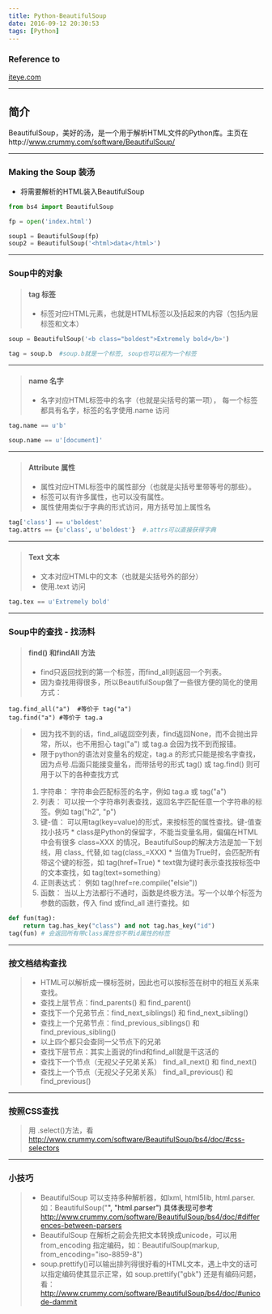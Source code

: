 ```yaml
---
title: Python-BeautifulSoup
date: 2016-09-12 20:30:53
tags: [Python]
---
```


### Reference to
[iteye.com](http://cndenis.iteye.com/blog/1746706)

<!-- more -->
---
## 简介
BeautifulSoup，美好的汤，是一个用于解析HTML文件的Python库。主页在http://www.crummy.com/software/BeautifulSoup/ 

---
### Making the Soup 装汤
* 将需要解析的HTML装入BeautifulSoup
```python
from bs4 import BeautifulSoup

fp = open('index.html')

soup1 = BeautifulSoup(fp)
soup2 = BeautifulSoup('<html>data</html>')
```
---
### Soup中的对象
> #### tag 标签 
> * 标签对应HTML元素，也就是HTML标签以及括起来的内容（包括内层标签和文本）
```python
soup = BeautifulSoup('<b class="boldest">Extremely bold</b>')

tag = soup.b  #soup.b就是一个标签, soup也可以视为一个标签
```
---
> #### name 名字
> * 名字对应HTML标签中的名字（也就是尖括号的第一项）， 每一个标签都具有名字，标签的名字使用.name 访问 
```python
tag.name == u'b'

soup.name == u'[document]'
```
---
> #### Attribute 属性
> * 属性对应HTML标签中的属性部分（也就是尖括号里带等号的那些）。
> * 标签可以有许多属性，也可以没有属性。
> * 属性使用类似于字典的形式访问，用方括号加上属性名
```python
tag['class'] == u'boldest'
tag.attrs == {u'class', u'boldest'}  #.attrs可以直接获得字典
```
---
> #### Text 文本
> * 文本对应HTML中的文本（也就是尖括号外的部分）
> * 使用.text 访问
```python
tag.tex == u'Extremely bold'
```

---
### Soup中的查找 - 找汤料
> #### find() 和findAll 方法
> * find只返回找到的第一个标签，而find_all则返回一个列表。
> * 因为查找用得很多，所以BeautifulSoup做了一些很方便的简化的使用方式：
    
    tag.find_all("a")  #等价于 tag("a")
    tag.find("a") #等价于 tag.a
> * 因为找不到的话，find_all返回空列表，find返回None，而不会抛出异常，所以，也不用担心  tag("a") 或 tag.a 会因为找不到而报错。
> * 限于python的语法对变量名的规定，tag.a 的形式只能是按名字查找，因为点号.后面只能接变量名，而带括号的形式  tag() 或 tag.find() 则可用于以下的各种查找方式
> 
> 1. 字符串： 字符串会匹配标签的名字，例如 tag.a 或 tag("a")
> 2. 列表： 可以按一个字符串列表查找，返回名字匹配任意一个字符串的标签。例如 tag("h2", "p")
> 3. 键-值： 可以用tag(key=value)的形式，来按标签的属性查找。键-值查找小技巧
    * class是Python的保留字，不能当变量名用，偏偏在HTML中会有很多  class=XXX 的情况，BeautifulSoup的解决方法是加一下划线，用 class_ 代替,如  tag(class_=XXX)
    * 当值为True时，会匹配所有带这个键的标签，如 tag(href=True)
    * text做为键时表示查找按标签中的文本查找，如  tag(text=something）
> 4. 正则表达式： 例如 tag(href=re.compile("elsie"))
> 5. 函数： 当以上方法都行不通时，函数是终极方法。写一个以单个标签为参数的函数，传入 find 或find_all 进行查找。如
```python
def fun(tag):
    return tag.has_key("class") and not tag.has_key("id")
tag(fun) # 会返回所有带class属性但不带id属性的标签
```
---
### 按文档结构查找
> * HTML可以解析成一棵标签树，因此也可以按标签在树中的相互关系来查找。
> * 查找上层节点：find_parents() 和 find_parent()
> * 查找下一个兄弟节点：find_next_siblings() 和  find_next_sibling()
> * 查找上一个兄弟节点：find_previous_siblings() 和  find_previous_sibling()
> * 以上四个都只会查同一父节点下的兄弟
> * 查找下层节点：其实上面说的find和find_all就是干这活的
> * 查找下一个节点（无视父子兄弟关系） find_all_next() 和  find_next()
> * 查找上一个节点（无视父子兄弟关系） find_all_previous() 和 find_previous()

---
### 按照CSS查找
> 用 .select()方法，看 http://www.crummy.com/software/BeautifulSoup/bs4/doc/#css-selectors

---
### 小技巧
> * BeautifulSoup 可以支持多种解析器，如lxml, html5lib, html.parser. 如：BeautifulSoup("<a></b>", "html.parser")
具体表现可参考 http://www.crummy.com/software/BeautifulSoup/bs4/doc/#differences-between-parsers
> * BeautifulSoup 在解析之前会先把文本转换成unicode，可以用 from_encoding 指定编码，如：BeautifulSoup(markup, from_encoding="iso-8859-8")
> * soup.prettify()可以输出排列得很好看的HTML文本，遇上中文的话可以指定编码使其显示正常，如 soup.prettify("gbk")
还是有编码问题，看：http://www.crummy.com/software/BeautifulSoup/bs4/doc/#unicode-dammit


